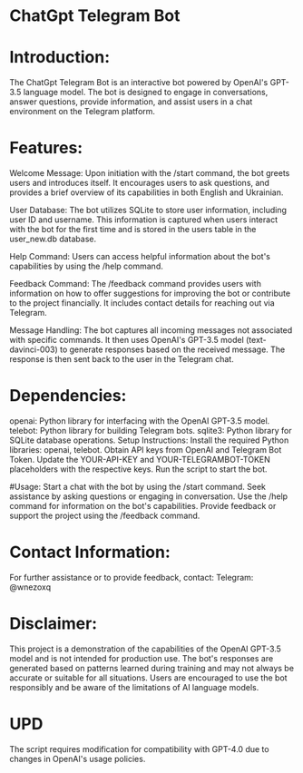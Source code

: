 # ChatGpt Telegram Bot
# Introduction:
The ChatGpt Telegram Bot is an interactive bot powered by OpenAI's GPT-3.5 language model. The bot is designed to engage in conversations, answer questions, provide information, and assist users in a chat environment on the Telegram platform.

# Features:
Welcome Message: Upon initiation with the /start command, the bot greets users and introduces itself. It encourages users to ask questions, and provides a brief overview of its capabilities in both English and Ukrainian.

User Database: The bot utilizes SQLite to store user information, including user ID and username. This information is captured when users interact with the bot for the first time and is stored in the users table in the user_new.db database.

Help Command: Users can access helpful information about the bot's capabilities by using the /help command. 

Feedback Command: The /feedback command provides users with information on how to offer suggestions for improving the bot or contribute to the project financially. It includes contact details for reaching out via Telegram.

Message Handling: The bot captures all incoming messages not associated with specific commands. It then uses OpenAI's GPT-3.5 model (text-davinci-003) to generate responses based on the received message. The response is then sent back to the user in the Telegram chat.

# Dependencies:
openai: Python library for interfacing with the OpenAI GPT-3.5 model.
telebot: Python library for building Telegram bots.
sqlite3: Python library for SQLite database operations.
Setup Instructions:
Install the required Python libraries: openai, telebot.
Obtain API keys from OpenAI and Telegram Bot Token.
Update the YOUR-API-KEY and YOUR-TELEGRAMBOT-TOKEN placeholders with the respective keys.
Run the script to start the bot.

#Usage:
Start a chat with the bot by using the /start command.
Seek assistance by asking questions or engaging in conversation.
Use the /help command for information on the bot's capabilities.
Provide feedback or support the project using the /feedback command.

# Contact Information:
For further assistance or to provide feedback, contact:
Telegram: @wnezoxq

# Disclaimer:
This project is a demonstration of the capabilities of the OpenAI GPT-3.5 model and is not intended for production use. The bot's responses are generated based on patterns learned during training and may not always be accurate or suitable for all situations. Users are encouraged to use the bot responsibly and be aware of the limitations of AI language models.

# UPD
The script requires modification for compatibility with GPT-4.0 due to changes in OpenAI's usage policies.
